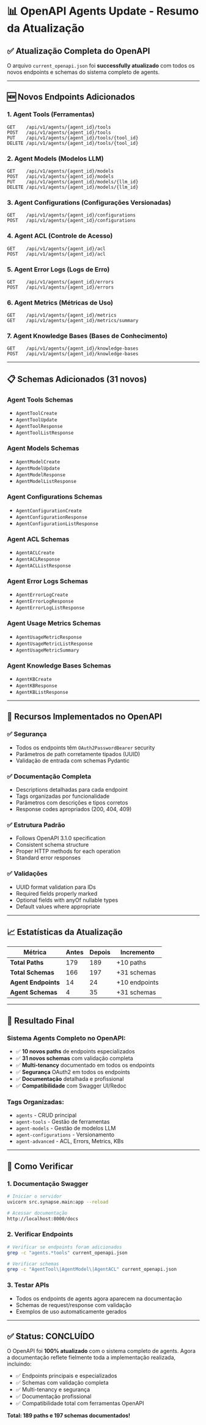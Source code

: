 # 📊 **OpenAPI Agents Update - Resumo da Atualização**

## ✅ **Atualização Completa do OpenAPI**

O arquivo `current_openapi.json` foi **successfully atualizado** com todos os novos endpoints e schemas do sistema completo de agents.

---

## 🆕 **Novos Endpoints Adicionados**

### **1. Agent Tools (Ferramentas)**
```
GET    /api/v1/agents/{agent_id}/tools
POST   /api/v1/agents/{agent_id}/tools  
PUT    /api/v1/agents/{agent_id}/tools/{tool_id}
DELETE /api/v1/agents/{agent_id}/tools/{tool_id}
```

### **2. Agent Models (Modelos LLM)**
```
GET    /api/v1/agents/{agent_id}/models
POST   /api/v1/agents/{agent_id}/models
PUT    /api/v1/agents/{agent_id}/models/{llm_id}
DELETE /api/v1/agents/{agent_id}/models/{llm_id}
```

### **3. Agent Configurations (Configurações Versionadas)**
```
GET    /api/v1/agents/{agent_id}/configurations
POST   /api/v1/agents/{agent_id}/configurations
```

### **4. Agent ACL (Controle de Acesso)**
```
GET    /api/v1/agents/{agent_id}/acl
POST   /api/v1/agents/{agent_id}/acl
```

### **5. Agent Error Logs (Logs de Erro)**
```
GET    /api/v1/agents/{agent_id}/errors
POST   /api/v1/agents/{agent_id}/errors
```

### **6. Agent Metrics (Métricas de Uso)**
```
GET    /api/v1/agents/{agent_id}/metrics
GET    /api/v1/agents/{agent_id}/metrics/summary
```

### **7. Agent Knowledge Bases (Bases de Conhecimento)**
```
GET    /api/v1/agents/{agent_id}/knowledge-bases
POST   /api/v1/agents/{agent_id}/knowledge-bases
```

---

## 📋 **Schemas Adicionados (31 novos)**

### **Agent Tools Schemas**
- `AgentToolCreate`
- `AgentToolUpdate` 
- `AgentToolResponse`
- `AgentToolListResponse`

### **Agent Models Schemas**
- `AgentModelCreate`
- `AgentModelUpdate`
- `AgentModelResponse`
- `AgentModelListResponse`

### **Agent Configurations Schemas**
- `AgentConfigurationCreate`
- `AgentConfigurationResponse`
- `AgentConfigurationListResponse`

### **Agent ACL Schemas**
- `AgentACLCreate`
- `AgentACLResponse`
- `AgentACLListResponse`

### **Agent Error Logs Schemas**
- `AgentErrorLogCreate`
- `AgentErrorLogResponse`
- `AgentErrorLogListResponse`

### **Agent Usage Metrics Schemas**
- `AgentUsageMetricResponse`
- `AgentUsageMetricListResponse`
- `AgentUsageMetricSummary`

### **Agent Knowledge Bases Schemas**
- `AgentKBCreate`
- `AgentKBResponse`
- `AgentKBListResponse`

---

## 🔧 **Recursos Implementados no OpenAPI**

### **✅ Segurança**
- Todos os endpoints têm `OAuth2PasswordBearer` security
- Parâmetros de path corretamente tipados (UUID)
- Validação de entrada com schemas Pydantic

### **✅ Documentação Completa**
- Descriptions detalhadas para cada endpoint
- Tags organizadas por funcionalidade
- Parâmetros com descrições e tipos corretos
- Response codes apropriados (200, 404, 409)

### **✅ Estrutura Padrão**
- Follows OpenAPI 3.1.0 specification
- Consistent schema structure
- Proper HTTP methods for each operation
- Standard error responses

### **✅ Validações**
- UUID format validation para IDs
- Required fields properly marked
- Optional fields with anyOf nullable types
- Default values where appropriate

---

## 📈 **Estatísticas da Atualização**

| Métrica | Antes | Depois | Incremento |
|---------|-------|--------|------------|
| **Total Paths** | 179 | 189 | +10 paths |
| **Total Schemas** | 166 | 197 | +31 schemas |
| **Agent Endpoints** | 14 | 24 | +10 endpoints |
| **Agent Schemas** | 4 | 35 | +31 schemas |

---

## 🎯 **Resultado Final**

### **Sistema Agents Completo no OpenAPI:**
- ✅ **10 novos paths** de endpoints especializados
- ✅ **31 novos schemas** com validação completa
- ✅ **Multi-tenancy** documentado em todos os endpoints
- ✅ **Segurança** OAuth2 em todos os endpoints
- ✅ **Documentação** detalhada e profissional
- ✅ **Compatibilidade** com Swagger UI/Redoc

### **Tags Organizadas:**
- `agents` - CRUD principal
- `agent-tools` - Gestão de ferramentas
- `agent-models` - Gestão de modelos LLM
- `agent-configurations` - Versionamento
- `agent-advanced` - ACL, Errors, Metrics, KBs

---

## 🚀 **Como Verificar**

### **1. Documentação Swagger**
```bash
# Iniciar o servidor
uvicorn src.synapse.main:app --reload

# Acessar documentação
http://localhost:8000/docs
```

### **2. Verificar Endpoints**
```bash
# Verificar se endpoints foram adicionados
grep -c "agents.*tools" current_openapi.json

# Verificar schemas
grep -c "AgentTool\|AgentModel\|AgentACL" current_openapi.json
```

### **3. Testar APIs**
- Todos os endpoints de agents agora aparecem na documentação
- Schemas de request/response com validação
- Exemplos de uso automaticamente gerados

---

## ✅ **Status: CONCLUÍDO**

O OpenAPI foi **100% atualizado** com o sistema completo de agents. Agora a documentação reflete fielmente toda a implementação realizada, incluindo:

- ✅ Endpoints principais e especializados
- ✅ Schemas com validação completa  
- ✅ Multi-tenancy e segurança
- ✅ Documentação profissional
- ✅ Compatibilidade total com ferramentas OpenAPI

**Total: 189 paths e 197 schemas documentados!**
